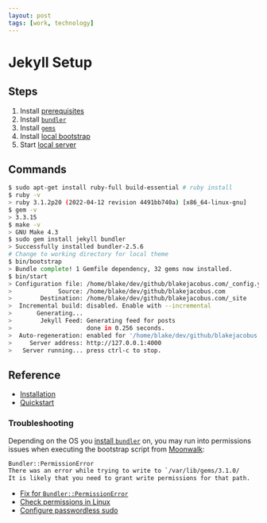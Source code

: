 ```yaml
---
layout: post
tags: [work, technology]
---
```


# Jekyll Setup

## Steps

1. Install [prerequisites](https://jekyllrb.com/docs/installation/)
1. Install [`bundler`](https://jekyllrb.com/docs/installation/ubuntu/)
1. Install [`gems`](https://jekyllrb.com/docs/#instructions)
1. Install [local bootstrap](https://github.com/abhinavs/moonwalk/blob/master/README.md#quick-installation)
1. Start [local server](https://github.com/abhinavs/moonwalk/blob/master/README.md#quick-installation)

## Commands

``` bash
$ sudo apt-get install ruby-full build-essential # ruby install
$ ruby -v
> ruby 3.1.2p20 (2022-04-12 revision 4491bb740a) [x86_64-linux-gnu]
$ gem -v
> 3.3.15
$ make -v
> GNU Make 4.3
$ sudo gem install jekyll bundler
> Successfully installed bundler-2.5.6
# Change to working directory for local theme
$ bin/bootstrap
> Bundle complete! 1 Gemfile dependency, 32 gems now installed.
$ bin/start
> Configuration file: /home/blake/dev/github/blakejacobus.com/_config.yml
>             Source: /home/blake/dev/github/blakejacobus.com
>        Destination: /home/blake/dev/github/blakejacobus.com/_site
>  Incremental build: disabled. Enable with --incremental
>       Generating... 
>        Jekyll Feed: Generating feed for posts
>                     done in 0.256 seconds.
>  Auto-regeneration: enabled for '/home/blake/dev/github/blakejacobus.com'
>     Server address: http://127.0.0.1:4000
>   Server running... press ctrl-c to stop.
```

## Reference

- [Installation](https://jekyllrb.com/docs/installation/)
- [Quickstart](https://jekyllrb.com/docs/#instructions)

### Troubleshooting

Depending on the OS you [install `bundler`](https://jekyllrb.com/docs/installation/) on, you may run into permissions issues when executing the bootstrap script from [Moonwalk](https://github.com/abhinavs/moonwalk/blob/master/README.md#quick-installation):

``` bash
Bundler::PermissionError
There was an error while trying to write to `/var/lib/gems/3.1.0/
It is likely that you need to grant write permissions for that path.
```

- [Fix for `Bundler::PermissionError`](https://github.com/rubygems/rubygems/issues/6272#issuecomment-1381683835)
- [Check permissions in Linux](https://phoenixnap.com/kb/linux-file-permissions)
- [Configure passwordless sudo](https://timonweb.com/devops/how-to-enable-passwordless-sudo-for-a-specific-user-in-linux/)

